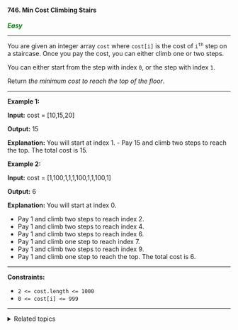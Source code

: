 #### 746. Min Cost Climbing Stairs

<span style="color:green">***Easy***</span>
___

You are given an integer array `cost` where `cost[i]` is the cost of <code>i<sup>th</sup></code> step on a staircase. Once you pay the cost, you can either climb one or two steps.

You can either start from the step with index `0`, or the step with index `1`.

Return _the minimum cost to reach the top of the floor_.
___

**Example 1:**

**Input:** cost = [10,15,20]

**Output:** 15

**Explanation:** You will start at index 1. - Pay 15 and climb two steps to reach the top. The total cost is 15.

**Example 2:**

**Input:** cost = [1,100,1,1,1,100,1,1,100,1]

**Output:** 6

**Explanation:** You will start at index 0. 

- Pay 1 and climb two steps to reach index 2. 
- Pay 1 and climb two steps to reach index 4. 
- Pay 1 and climb two steps to reach index 6. 
- Pay 1 and climb one step to reach index 7. 
- Pay 1 and climb two steps to reach index 9. 
- Pay 1 and climb one step to reach the top. 
  The total cost is 6.
___

**Constraints:**

*   `2 <= cost.length <= 1000`
*   `0 <= cost[i] <= 999`
___

<details><summary>Related topics</summary>

[#Array](https://leetcode.com/tag/array/)
[#Dynamic Programming](https://leetcode.com/tag/dynamic-programming/)

</details>
